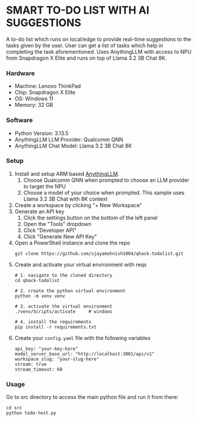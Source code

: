 # SMART TO-DO LIST WITH AI SUGGESTIONS

A to-do list which runs on local/edge to provide real-time suggestions to the tasks given by the user. User can get a list of tasks which help in completing the task aforementioned. Uses AnythingLLM with access to NPU from Snapdragon X Elite and runs on top of Llama 3.2 3B Chat 8K.

### Hardware
- Machine: Lenovo ThinkPad
- Chip: Snapdragon X Elite
- OS: Windows 11
- Memory: 32 GB

### Software
- Python Version: 3.13.5
- AnythingLLM LLM Provider: Qualcomm QNN
- AnythingLLM Chat Model: Llama 3.2 3B Chat 8K

### Setup
1. Install and setup ARM based [AnythingLLM](https://anythingllm.com/).
    1. Choose Qualcomm QNN when prompted to choose an LLM provider to target the NPU
    2. Choose a model of your choice when prompted. This sample uses Llama 3.2 3B Chat with 8K context
2. Create a workspace by clicking "+ New Workspace"
3. Generate an API key
    1. Click the settings button on the bottom of the left panel
    2. Open the "Tools" dropdown
    3. Click "Developer API"
    4. Click "Generate New API Key"
4. Open a PowerShell instance and clone the repo
    ```
    git clone https://github.com/sjayamohnish1004/qhack-todolist.git
    ```
5. Create and activate your virtual environment with reqs
    ```
    # 1. navigate to the cloned directory
    cd qhack-todolist

    # 2. create the python virtual environment
    python -m venv venv

    # 3. activate the virtual environment
    ./venv/Scripts/activate     # windows

    # 4. install the requirements
    pip install -r requirements.txt
    ```
6. Create your `config.yaml` file with the following variables
    ```
    api_key: "your-key-here"
    model_server_base_url: "http://localhost:3001/api/v1"
    workspace_slug: "your-slug-here"
    stream: true
    stream_timeout: 60

### Usage
Go to src directory to access the main python file and run it from there:

    cd src
    python todo-test.py